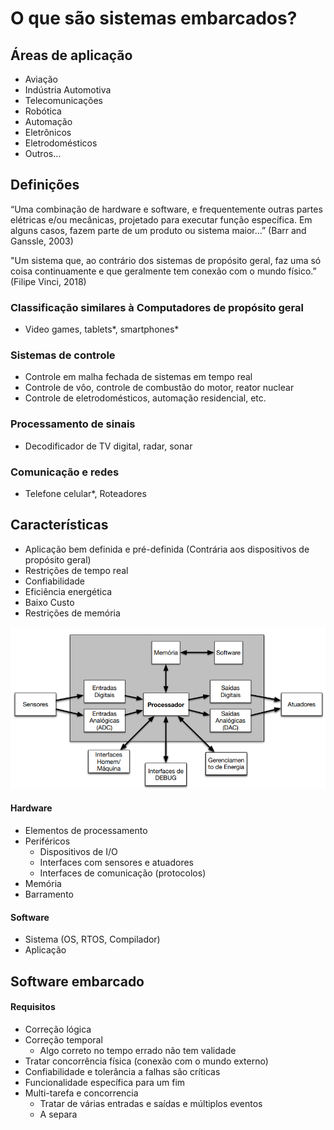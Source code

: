 # O que são sistemas embarcados?

## Áreas de aplicação
- Aviação 
- Indústria Automotiva
- Telecomunicações
- Robótica
- Automação
- Eletrônicos
- Eletrodomésticos
- Outros...
## Definições

“Uma combinação de hardware e software, e frequentemente outras partes elétricas e/ou mecânicas, projetado para executar função específica. Em alguns casos, fazem parte de um produto ou sistema maior…” (Barr and Ganssle, 2003)

"Um sistema que, ao contrário dos sistemas de propósito geral, faz uma só coisa continuamente e que geralmente tem conexão com o mundo físico.” (Filipe Vinci, 2018)

### Classificação similares à Computadores de propósito geral
- Video games, tablets*, smartphones*

### Sistemas de controle
- Controle em malha fechada de sistemas em tempo real
- Controle de vôo, controle de combustão do motor, reator nuclear
- Controle de eletrodomésticos, automação residencial, etc.

### Processamento de sinais
- Decodificador de TV digital, radar, sonar

### Comunicação e redes
- Telefone celular*, Roteadores

## Características
- Aplicação bem definida e pré-definida (Contrária aos dispositivos de propósito geral)
- Restrições de tempo real
- Confiabilidade
- Eficiência energética
- Baixo Custo
- Restrições de memória

![](assets/compo.png)

#### Hardware
- Elementos de processamento
- Periféricos
	- Dispositivos de I/O
	- Interfaces com sensores e atuadores
	- Interfaces de comunicação (protocolos)
- Memória
- Barramento

#### Software
- Sistema (OS, RTOS, Compilador)
- Aplicação

## Software embarcado

#### Requisitos
- Correção lógica
- Correção temporal
	- Algo correto no tempo errado não tem validade
- Tratar concorrência física (conexão com o mundo externo)
- Confiabilidade e tolerância a falhas são críticas
- Funcionalidade específica para um fim
- Multi-tarefa e concorrencia
	- Tratar de várias entradas e saídas e múltiplos eventos
	- A separa